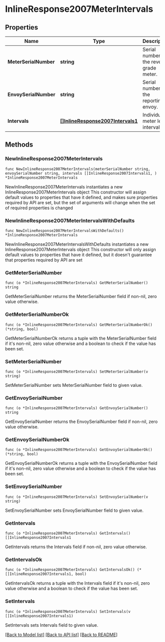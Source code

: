 # InlineResponse2007MeterIntervals

## Properties

Name | Type | Description | Notes
------------ | ------------- | ------------- | -------------
**MeterSerialNumber** | **string** | Serial number of the revenue grade meter. | 
**EnvoySerialNumber** | **string** | Serial number of the reporting envoy. | 
**Intervals** | [**[]InlineResponse2007Intervals1**](InlineResponse2007Intervals1.md) | Individual meter level interval. | 

## Methods

### NewInlineResponse2007MeterIntervals

`func NewInlineResponse2007MeterIntervals(meterSerialNumber string, envoySerialNumber string, intervals []InlineResponse2007Intervals1, ) *InlineResponse2007MeterIntervals`

NewInlineResponse2007MeterIntervals instantiates a new InlineResponse2007MeterIntervals object
This constructor will assign default values to properties that have it defined,
and makes sure properties required by API are set, but the set of arguments
will change when the set of required properties is changed

### NewInlineResponse2007MeterIntervalsWithDefaults

`func NewInlineResponse2007MeterIntervalsWithDefaults() *InlineResponse2007MeterIntervals`

NewInlineResponse2007MeterIntervalsWithDefaults instantiates a new InlineResponse2007MeterIntervals object
This constructor will only assign default values to properties that have it defined,
but it doesn't guarantee that properties required by API are set

### GetMeterSerialNumber

`func (o *InlineResponse2007MeterIntervals) GetMeterSerialNumber() string`

GetMeterSerialNumber returns the MeterSerialNumber field if non-nil, zero value otherwise.

### GetMeterSerialNumberOk

`func (o *InlineResponse2007MeterIntervals) GetMeterSerialNumberOk() (*string, bool)`

GetMeterSerialNumberOk returns a tuple with the MeterSerialNumber field if it's non-nil, zero value otherwise
and a boolean to check if the value has been set.

### SetMeterSerialNumber

`func (o *InlineResponse2007MeterIntervals) SetMeterSerialNumber(v string)`

SetMeterSerialNumber sets MeterSerialNumber field to given value.


### GetEnvoySerialNumber

`func (o *InlineResponse2007MeterIntervals) GetEnvoySerialNumber() string`

GetEnvoySerialNumber returns the EnvoySerialNumber field if non-nil, zero value otherwise.

### GetEnvoySerialNumberOk

`func (o *InlineResponse2007MeterIntervals) GetEnvoySerialNumberOk() (*string, bool)`

GetEnvoySerialNumberOk returns a tuple with the EnvoySerialNumber field if it's non-nil, zero value otherwise
and a boolean to check if the value has been set.

### SetEnvoySerialNumber

`func (o *InlineResponse2007MeterIntervals) SetEnvoySerialNumber(v string)`

SetEnvoySerialNumber sets EnvoySerialNumber field to given value.


### GetIntervals

`func (o *InlineResponse2007MeterIntervals) GetIntervals() []InlineResponse2007Intervals1`

GetIntervals returns the Intervals field if non-nil, zero value otherwise.

### GetIntervalsOk

`func (o *InlineResponse2007MeterIntervals) GetIntervalsOk() (*[]InlineResponse2007Intervals1, bool)`

GetIntervalsOk returns a tuple with the Intervals field if it's non-nil, zero value otherwise
and a boolean to check if the value has been set.

### SetIntervals

`func (o *InlineResponse2007MeterIntervals) SetIntervals(v []InlineResponse2007Intervals1)`

SetIntervals sets Intervals field to given value.



[[Back to Model list]](../README.md#documentation-for-models) [[Back to API list]](../README.md#documentation-for-api-endpoints) [[Back to README]](../README.md)


